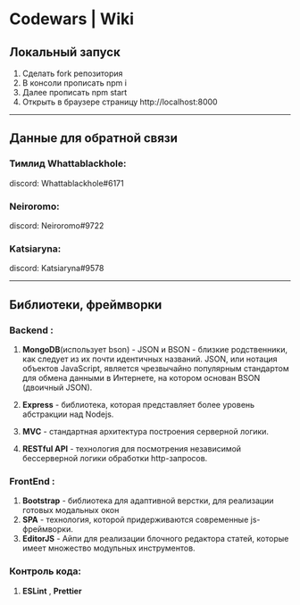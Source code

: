 # Codewars | Wiki
## Локальный запуск
1.  Сделать fork репозитория
2.  В консоли прописать npm i
3. Далее прописать npm start
4. Открыть в браузере страницу http://localhost:8000
---
## Данные для обратной связи

### Тимлид Whattablackhole:
discord: Whattablackhole#6171

### Neiroromo:
discord: Neiroromo#9722 

### Katsiaryna:
discord: Katsiaryna#9578

---
##  Библиотеки, фреймворки

### Backend : 

1. **MongoDB**(использует bson) - JSON и BSON - близкие родственники, как следует из их почти идентичных названий. JSON, или нотация объектов JavaScript, является чрезвычайно популярным стандартом для обмена данными в Интернете, на котором основан BSON (двоичный JSON).

2.  **Express** - библиотека, которая представляет более уровень абстракции над Nodejs.

3. **MVC** - стандартная архитектура построения серверной логики.

4. **RESTful API**  -  технология для посмотрения независимой бессерверной логики обработки http-запросов.

### FrontEnd :

1. **Bootstrap** - библиотека для адаптивной верстки, для реализации  готовых модальных окон
2. **SPA** -  технология, которой придерживаются современные js-фреймворки.
3. **EditorJS** - Айпи для реализации блочного редактора статей, которые имеет множество модульных инструментов.

### Контроль кода:

1. **ESLint** , **Prettier**
